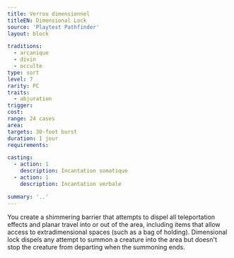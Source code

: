 ```yaml
---
title: Verrou dimensionnel
titleEN: Dimensional Lock
source: 'Playtest Pathfinder'
layout: block

traditions:
  - arcanique
  - divin
  - occulte
type: sort
level: 7
rarity: PC
traits:
  - abjuration
trigger: 
cost: 
range: 24 cases
area: 
targets: 30-foot burst
duration: 1 jour
requirements: 

casting:
  - action: 1
    description: Incantation somatique
  - action: 1
    description: Incantation verbale

summary: '..'
---
```

You create a shimmering barrier that attempts to dispel all teleportation effects and planar travel into or out of the area, including items that allow access to extradimensional spaces (such as a bag of holding). Dimensional lock dispels any attempt to summon a creature into the area but doesn't stop the creature from departing when the summoning ends.